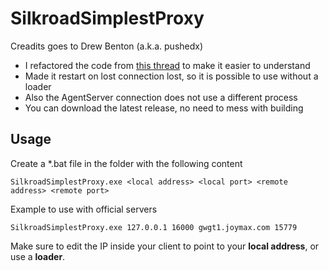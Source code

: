 # SilkroadSimplestProxy

Creadits goes to Drew Benton (a.k.a. pushedx)

- I refactored the code from [this thread](https://www.elitepvpers.com/forum/sro-coding-corner/1193543-c-simplest-proxy.html) to make it easier to understand
- Made it restart on lost connection lost, so it is possible to use without a loader
- Also the AgentServer connection does not use a different process
- You can download the latest release, no need to mess with building

## Usage

Create a \*.bat file in the folder with the following content

```
SilkroadSimplestProxy.exe <local address> <local port> <remote address> <remote port>
```

Example to use with official servers

```
SilkroadSimplestProxy.exe 127.0.0.1 16000 gwgt1.joymax.com 15779
```

Make sure to edit the IP inside your client to point to your **local address**, or use a **loader**.
